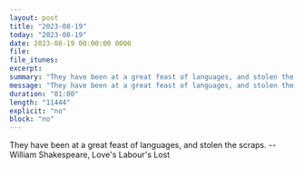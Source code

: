 ```yaml
---
layout: post
title: "2023-08-19"
today: "2023-08-19"
date: 2023-08-19 00:00:00 0000
file:
file_itunes:
excerpt:
summary: "They have been at a great feast of languages, and stolen the scraps. -- William Shakespeare, Love's Labour's Lost "
message: "They have been at a great feast of languages, and stolen the scraps. -- William Shakespeare, Love's Labour's Lost "
duration: "01:00"
length: "11444"
explicit: "no"
block: "no"
---
```

They have been at a great feast of languages, and stolen the scraps. -- William Shakespeare, Love's Labour's Lost 


